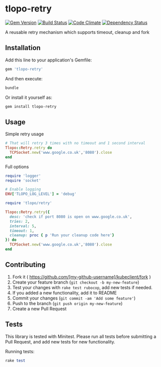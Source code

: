# tlopo-retry
[![Gem Version](https://badge.fury.io/rb/tlopo-retry.svg)](http://badge.fury.io/rb/tlopo-retry)
[![Build Status](https://travis-ci.org/tlopo-ruby/tlopo-retry.svg?branch=master)](https://travis-ci.org/tlopo-ruby/tlopo-retry)
[![Code Climate](http://img.shields.io/codeclimate/github/tlopo-ruby/tlopo-retry.svg)](https://codeclimate.com/github/tlopo-ruby/tlopo-retry)
[![Dependency Status](https://gemnasium.com/tlopo-ruby/tlopo-retry.svg)](https://gemnasium.com/tlopo-ruby/tlopo-retry)

A reusable retry mechanism which supports timeout, cleanup and fork

## Installation

Add this line to your application's Gemfile:

```ruby
gem 'tlopo-retry'
```

And then execute:

```Bash
bundle
```

Or install it yourself as:

```Bash
gem install tlopo-retry
```

## Usage

Simple retry usage 

```ruby
# That will retry 3 times with no timeout and 1 second interval
Tlopo::Retry.retry do 
  TCPSocket.new('www.google.co.uk','8080').close
end
```
Full options
```ruby
require 'logger'
require 'socket'

# Enable logging
ENV['TLOPO_LOG_LEVEL'] = 'debug' 

require 'tlopo/retry'

Tlopo::Retry.retry({
  desc: 'check if port 8080 is open on www.google.co.uk',
  tries: 2,
  interval: 5,
  timeout: 1,
  cleanup: proc { p 'Run your cleanup code here'}
}) do 
  TCPSocket.new('www.google.co.uk','8080').close
end
```


## Contributing

1. Fork it ( https://github.com/[my-github-username]/kubeclient/fork )
2. Create your feature branch (`git checkout -b my-new-feature`)
3. Test your changes with `rake test rubocop`, add new tests if needed.
4. If you added a new functionality, add it to README
5. Commit your changes (`git commit -am 'Add some feature'`)
6. Push to the branch (`git push origin my-new-feature`)
7. Create a new Pull Request

## Tests

This library is tested with Minitest.
Please run all tests before submitting a Pull Request, and add new tests for new functionality.

Running tests:
```ruby
rake test
```
